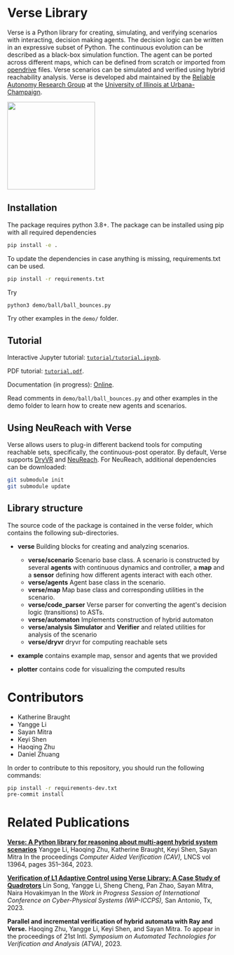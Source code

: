 # Verse Library

Verse is a Python library for creating, simulating, and verifying scenarios with interacting, decision making agents. The decision logic can be written in an expressive subset of Python. The continuous evolution can be described as a black-box simulation function. The agent can be ported across different maps, which can be defined from scratch or imported from [opendrive](https://www.opendrive.com/) files. Verse scenarios can be simulated and verified using hybrid reachability analysis. Verse is developed abd maintained by the [Reliable Autonomy Research Group](https://mitras.ece.illinois.edu/group.html) at the [University of Illinois at Urbana-Champaign](https://ece.illinois.edu/).

<img src="./docs/source/figs/drone-2-8.gif" height="200"/>

## Installation
The package requires python 3.8+. The package can be installed using pip with all required dependencies

```sh
pip install -e .
```
To update the dependencies in case anything is missing, requirements.txt can be used.

```sh
pip install -r requirements.txt
```
Try
```sh
python3 demo/ball/ball_bounces.py
```
Try other examples in the `demo/` folder. 

## Tutorial

Interactive Jupyter tutorial: [`tutorial/tutorial.ipynb`](tutorial/tutorial.ipynb).

PDF tutorial: [`tutorial.pdf`](tutorial/tutorial.pdf).

Documentation (in progress): [Online](https://autoverse-ai.github.io/Verse-library/). 

Read comments in `demo/ball/ball_bounces.py` and other examples in the demo folder to learn how to create new agents and scenarios.



## Using NeuReach with Verse
Verse allows users to plug-in different backend tools for computing reachable sets, specifically, the continuous-post operator. By default, Verse supports [DryVR](https://mitras.ece.illinois.edu/research/2017/DryVRpaper.pdf) and [NeuReach](https://mitras.ece.illinois.edu/research/2022/nureac22TACAS.pdf). For NeuReach, additional dependencies can be downloaded:
```sh
git submodule init
git submodule update
```

## Library structure

The source code of the package is contained in the verse folder, which contains the following sub-directories.

- **verse** Building blocks for creating and analyzing scenarios.

  - **verse/scenario** Scenario base class. A scenario is constructed by several **agents** with continuous dynamics and controller, a **map** and a **sensor** defining how different agents interact with each other.
  - **verse/agents** Agent base class in the scenario.
  - **verse/map** Map base class and corresponding utilities in the scenario.
  - **verse/code_parser** Verse parser for converting the agent's decision logic (transitions)  to ASTs.
  - **verse/automaton** Implements construction of hybrid automaton
  - **verse/analysis** **Simulator** and **Verifier** and related utilities for  analysis of the scenario
  - **verse/dryvr** dryvr for computing reachable sets


- **example** contains example map, sensor and agents that we provided


- **plotter** contains code for visualizing the computed results

# Contributors

- Katherine Braught
- Yangge Li
- Sayan Mitra
- Keyi Shen
- Haoqing Zhu
- Daniel Zhuang

In order to contribute to this repository, you should run the following commands:
```sh
pip install -r requirements-dev.txt
pre-commit install
```

# Related Publications

<b> [Verse: A Python library for reasoning about multi-agent hybrid system scenarios](https://arxiv.org/abs/2301.08714)</b>
Yangge Li, Haoqing Zhu, Katherine Braught, Keyi Shen, Sayan Mitra
In the proceedings <i>Computer Aided Verification (CAV),</i> LNCS vol 13964, pages 351–364, 2023.

<b> [Verification of L1 Adaptive Control using Verse Library: A Case Study of Quadrotors](https://arxiv.org/abs/2303.13819) </b>
Lin Song, Yangge Li, Sheng Cheng, Pan Zhao, Sayan Mitra, Naira Hovakimyan
In the <i>Work in Progress Session of International Conference on Cyber-Physical Systems (WiP-ICCPS),</i> San Antonio, Tx, 2023.

<b> Parallel and incremental verification of hybrid automata with Ray and Verse.</b>
Haoqing Zhu, Yangge Li, Keyi Shen, and Sayan Mitra.
To appear in the proceedings of  21st Intl. <i>Symposium on Automated Technologies for Verification and Analysis (ATVA)</i>, 2023.

